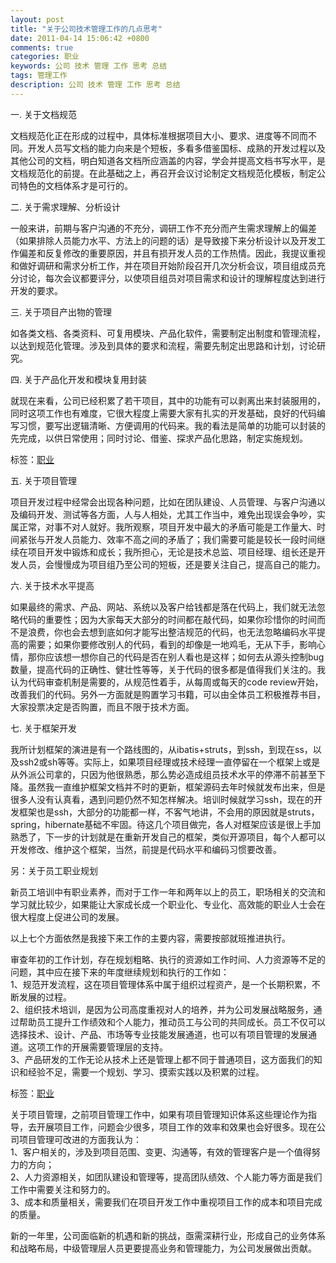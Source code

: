 ```yaml
---
layout: post
title: "关于公司技术管理工作的几点思考"
date: 2011-04-14 15:06:42 +0800
comments: true
categories: 职业
keywords: 公司 技术 管理 工作 思考 总结
tags: 管理工作
description: 公司 技术 管理 工作 思考 总结
---
```

一. 关于文档规范  

文档规范化正在形成的过程中，具体标准根据项目大小、要求、进度等不同而不同。开发人员写文档的能力向来是个短板，多看多借鉴国标、成熟的开发过程以及其他公司的文档，明白知道各文档所应涵盖的内容，学会并提高文档书写水平，是文档规范化的前提。在此基础之上，再召开会议讨论制定文档规范化模板，制定公司特色的文档体系才是可行的。<!--more-->

二.	关于需求理解、分析设计  

一般来讲，前期与客户沟通的不充分，调研工作不充分而产生需求理解上的偏差（如果排除人员能力水平、方法上的问题的话）是导致接下来分析设计以及开发工作偏差和反复修改的重要原因，并且有损开发人员的工作热情。因此，我提议重视和做好调研和需求分析工作，并在项目开始阶段召开几次分析会议，项目组成员充分讨论，每次会议都要评分，以使项目组员对项目需求和设计的理解程度达到进行开发的要求。

三.	关于项目产出物的管理  

如各类文档、各类资料、可复用模块、产品化软件，需要制定出制度和管理流程，以达到规范化管理。涉及到具体的要求和流程，需要先制定出思路和计划，讨论研究。

四.	关于产品化开发和模块复用封装  

就现在来看，公司已经积累了若干项目，其中的功能有可以剥离出来封装服用的，同时这项工作也有难度，它很大程度上需要大家有扎实的开发基础，良好的代码编写习惯，要写出逻辑清晰、方便调用的代码来。我的看法是简单的功能可以封装的先完成，以供日常使用；同时讨论、借鉴、探求产品化思路，制定实施规划。

标签：[职业](/blog/categories/zhi-ye/)  

五.	关于项目管理  

项目开发过程中经常会出现各种问题，比如在团队建设、人员管理、与客户沟通以及编码开发、测试等各方面，人与人相处，尤其工作当中，难免出现误会争吵，实属正常，对事不对人就好。我所观察，项目开发中最大的矛盾可能是工作量大、时间紧张与开发人员能力、效率不高之间的矛盾了；我们需要可能是较长一段时间继续在项目开发中锻炼和成长；我所担心，无论是技术总监、项目经理、组长还是开发人员，会慢慢成为项目组乃至公司的短板，还是要关注自己，提高自己的能力。

六.	关于技术水平提高  

如果最终的需求、产品、网站、系统以及客户给钱都是落在代码上，我们就无法忽略代码的重要性；因为大家每天大部分的时间都在敲代码，如果你珍惜你的时间而不是浪费，你也会去想到底如何才能写出整洁规范的代码，也无法忽略编码水平提高的需要；如果你要修改别人的代码，看到的却像是一地鸡毛，无从下手，影响心情，那你应该想一想你自己的代码是否在别人看也是这样；如何去从源头控制bug数量，提高代码的正确性、健壮性等等，关于代码的很多都是值得我们关注的。我认为代码审查机制是需要的，从规范性着手，从每周或每天的code review开始，改善我们的代码。另外一方面就是购置学习书籍，可以由全体员工积极推荐书目，大家投票决定是否购置，而且不限于技术方面。

七.	关于框架开发  

我所计划框架的演进是有一个路线图的，从ibatis+struts，到ssh，到现在ss，以及ssh2或sh等等。实际上，如果项目经理或技术经理一直停留在一个框架上或是从外派公司拿的，只因为他很熟悉，那么势必造成组员技术水平的停滞不前甚至下降。虽然我一直维护框架文档并不时的更新，框架源码去年时候就发布出来，但是很多人没有认真看，遇到问题仍然不知怎样解决。培训时候就学习ssh，现在的开发框架也是ssh，大部分的功能都一样，不客气地讲，不会用的原因就是struts，spring，hibernate基础不牢固。待这几个项目做完，各人对框架应该是很上手加熟悉了，下一步的计划就是在重新开发自己的框架，类似开源项目，每个人都可以开发修改、维护这个框架，当然，前提是代码水平和编码习惯要改善。

另：关于员工职业规划  

新员工培训中有职业素养，而对于工作一年和两年以上的员工，职场相关的交流和学习就比较少，如果能让大家成长成一个职业化、专业化、高效能的职业人士会在很大程度上促进公司的发展。

以上七个方面依然是我接下来工作的主要内容，需要按部就班推进执行。  
    
审查年初的工作计划，存在规划粗略、执行的资源如工作时间、人力资源等不足的问题，其中应在接下来的年度继续规划和执行的工作如：  
1、规范开发流程，这在项目管理体系中属于组织过程资产，是一个长期积累，不断发展的过程。  
2、组织技术培训，是因为公司高度重视对人的培养，并为公司发展战略服务，通过帮助员工提升工作绩效和个人能力，推动员工与公司的共同成长。员工不仅可以选择技术、设计、产品、市场等专业技能发展通道，也可以有项目管理的发展通道。这项工作的开展需要管理层的支持。  
3、产品研发的工作无论从技术上还是管理上都不同于普通项目，这方面我们的知识和经验不足，需要一个规划、学习、摸索实践以及积累的过程。  

标签：[职业](/blog/categories/zhi-ye/)  

关于项目管理，之前项目管理工作中，如果有项目管理知识体系这些理论作为指导，去开展项目工作，问题会少很多，项目工作的效率和效果也会好很多。现在公司项目管理可改进的方面我认为：  
1、客户相关的，涉及到项目范围、变更、沟通等，有效的管理客户是一个值得努力的方向；  
2、人力资源相关，如团队建设和管理等，提高团队绩效、个人能力等方面是我们工作中需要关注和努力的。  
3、成本和质量相关，需要我们在项目开发工作中重视项目工作的成本和项目完成的质量。  

新的一年里，公司面临新的机遇和新的挑战，亟需深耕行业，形成自己的业务体系和战略布局，中级管理层人员更要提高业务和管理能力，为公司发展做出贡献。
